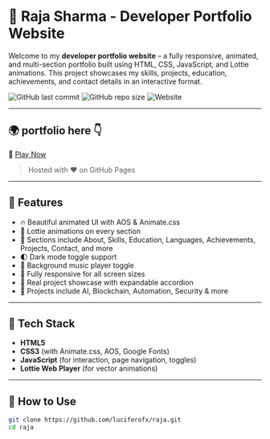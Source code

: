 # 🧠 Raja Sharma - Developer Portfolio Website

Welcome to my **developer portfolio website** – a fully responsive, animated, and multi-section portfolio built using HTML, CSS, JavaScript, and Lottie animations. This project showcases my skills, projects, education, achievements, and contact details in an interactive format.

![GitHub last commit](https://img.shields.io/github/last-commit/luciferofx/raja)
![GitHub repo size](https://img.shields.io/github/repo-size/luciferofx/raja)
![Website](https://img.shields.io/website?url=https%3A%2F%2Fluciferofx.github.io%2Fraja)


---

## 🌍 portfolio here 👇

🔗 [Play Now](https://luciferofx.github.io/raja)  
> Hosted with ❤️ on GitHub Pages

---

## 🌟 Features

- 🔥 Beautiful animated UI with AOS & Animate.css
- 🎥 Lottie animations on every section
- 📄 Sections include About, Skills, Education, Languages, Achievements, Projects, Contact, and more
- 🌓 Dark mode toggle support
- 🎵 Background music player toggle
- 📱 Fully responsive for all screen sizes
- 💼 Real project showcase with expandable accordion
- 🔐 Projects include AI, Blockchain, Automation, Security & more

---

## 🔧 Tech Stack

- **HTML5**
- **CSS3** (with Animate.css, AOS, Google Fonts)
- **JavaScript** (for interaction, page navigation, toggles)
- **Lottie Web Player** (for vector animations)

---

## 🚀 How to Use

```bash
git clone https://github.com/luciferofx/raja.git
cd raja
